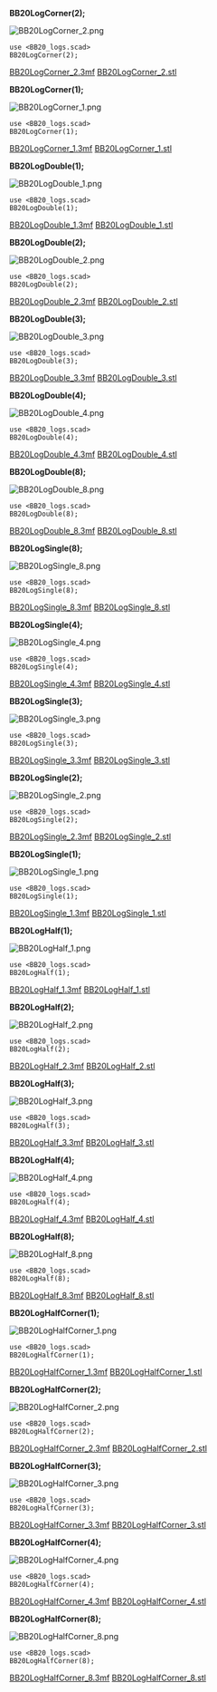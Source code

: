 
**BB20LogCorner(2);**

![BB20LogCorner_2.png](BB20LogCorner_2.png)

    use <BB20_logs.scad>
    BB20LogCorner(2);

[BB20LogCorner_2.3mf](BB20LogCorner_2.3mf)
[BB20LogCorner_2.stl](BB20LogCorner_2.stl)



**BB20LogCorner(1);**

![BB20LogCorner_1.png](BB20LogCorner_1.png)

    use <BB20_logs.scad>
    BB20LogCorner(1);

[BB20LogCorner_1.3mf](BB20LogCorner_1.3mf)
[BB20LogCorner_1.stl](BB20LogCorner_1.stl)



**BB20LogDouble(1);**

![BB20LogDouble_1.png](BB20LogDouble_1.png)

    use <BB20_logs.scad>
    BB20LogDouble(1);

[BB20LogDouble_1.3mf](BB20LogDouble_1.3mf)
[BB20LogDouble_1.stl](BB20LogDouble_1.stl)



**BB20LogDouble(2);**

![BB20LogDouble_2.png](BB20LogDouble_2.png)

    use <BB20_logs.scad>
    BB20LogDouble(2);

[BB20LogDouble_2.3mf](BB20LogDouble_2.3mf)
[BB20LogDouble_2.stl](BB20LogDouble_2.stl)



**BB20LogDouble(3);**

![BB20LogDouble_3.png](BB20LogDouble_3.png)

    use <BB20_logs.scad>
    BB20LogDouble(3);

[BB20LogDouble_3.3mf](BB20LogDouble_3.3mf)
[BB20LogDouble_3.stl](BB20LogDouble_3.stl)



**BB20LogDouble(4);**

![BB20LogDouble_4.png](BB20LogDouble_4.png)

    use <BB20_logs.scad>
    BB20LogDouble(4);

[BB20LogDouble_4.3mf](BB20LogDouble_4.3mf)
[BB20LogDouble_4.stl](BB20LogDouble_4.stl)



**BB20LogDouble(8);**

![BB20LogDouble_8.png](BB20LogDouble_8.png)

    use <BB20_logs.scad>
    BB20LogDouble(8);

[BB20LogDouble_8.3mf](BB20LogDouble_8.3mf)
[BB20LogDouble_8.stl](BB20LogDouble_8.stl)



**BB20LogSingle(8);**

![BB20LogSingle_8.png](BB20LogSingle_8.png)

    use <BB20_logs.scad>
    BB20LogSingle(8);

[BB20LogSingle_8.3mf](BB20LogSingle_8.3mf)
[BB20LogSingle_8.stl](BB20LogSingle_8.stl)



**BB20LogSingle(4);**

![BB20LogSingle_4.png](BB20LogSingle_4.png)

    use <BB20_logs.scad>
    BB20LogSingle(4);

[BB20LogSingle_4.3mf](BB20LogSingle_4.3mf)
[BB20LogSingle_4.stl](BB20LogSingle_4.stl)



**BB20LogSingle(3);**

![BB20LogSingle_3.png](BB20LogSingle_3.png)

    use <BB20_logs.scad>
    BB20LogSingle(3);

[BB20LogSingle_3.3mf](BB20LogSingle_3.3mf)
[BB20LogSingle_3.stl](BB20LogSingle_3.stl)



**BB20LogSingle(2);**

![BB20LogSingle_2.png](BB20LogSingle_2.png)

    use <BB20_logs.scad>
    BB20LogSingle(2);

[BB20LogSingle_2.3mf](BB20LogSingle_2.3mf)
[BB20LogSingle_2.stl](BB20LogSingle_2.stl)



**BB20LogSingle(1);**

![BB20LogSingle_1.png](BB20LogSingle_1.png)

    use <BB20_logs.scad>
    BB20LogSingle(1);

[BB20LogSingle_1.3mf](BB20LogSingle_1.3mf)
[BB20LogSingle_1.stl](BB20LogSingle_1.stl)



**BB20LogHalf(1);**

![BB20LogHalf_1.png](BB20LogHalf_1.png)

    use <BB20_logs.scad>
    BB20LogHalf(1);

[BB20LogHalf_1.3mf](BB20LogHalf_1.3mf)
[BB20LogHalf_1.stl](BB20LogHalf_1.stl)



**BB20LogHalf(2);**

![BB20LogHalf_2.png](BB20LogHalf_2.png)

    use <BB20_logs.scad>
    BB20LogHalf(2);

[BB20LogHalf_2.3mf](BB20LogHalf_2.3mf)
[BB20LogHalf_2.stl](BB20LogHalf_2.stl)



**BB20LogHalf(3);**

![BB20LogHalf_3.png](BB20LogHalf_3.png)

    use <BB20_logs.scad>
    BB20LogHalf(3);

[BB20LogHalf_3.3mf](BB20LogHalf_3.3mf)
[BB20LogHalf_3.stl](BB20LogHalf_3.stl)



**BB20LogHalf(4);**

![BB20LogHalf_4.png](BB20LogHalf_4.png)

    use <BB20_logs.scad>
    BB20LogHalf(4);

[BB20LogHalf_4.3mf](BB20LogHalf_4.3mf)
[BB20LogHalf_4.stl](BB20LogHalf_4.stl)



**BB20LogHalf(8);**

![BB20LogHalf_8.png](BB20LogHalf_8.png)

    use <BB20_logs.scad>
    BB20LogHalf(8);

[BB20LogHalf_8.3mf](BB20LogHalf_8.3mf)
[BB20LogHalf_8.stl](BB20LogHalf_8.stl)



**BB20LogHalfCorner(1);**

![BB20LogHalfCorner_1.png](BB20LogHalfCorner_1.png)

    use <BB20_logs.scad>
    BB20LogHalfCorner(1);

[BB20LogHalfCorner_1.3mf](BB20LogHalfCorner_1.3mf)
[BB20LogHalfCorner_1.stl](BB20LogHalfCorner_1.stl)



**BB20LogHalfCorner(2);**

![BB20LogHalfCorner_2.png](BB20LogHalfCorner_2.png)

    use <BB20_logs.scad>
    BB20LogHalfCorner(2);

[BB20LogHalfCorner_2.3mf](BB20LogHalfCorner_2.3mf)
[BB20LogHalfCorner_2.stl](BB20LogHalfCorner_2.stl)



**BB20LogHalfCorner(3);**

![BB20LogHalfCorner_3.png](BB20LogHalfCorner_3.png)

    use <BB20_logs.scad>
    BB20LogHalfCorner(3);

[BB20LogHalfCorner_3.3mf](BB20LogHalfCorner_3.3mf)
[BB20LogHalfCorner_3.stl](BB20LogHalfCorner_3.stl)



**BB20LogHalfCorner(4);**

![BB20LogHalfCorner_4.png](BB20LogHalfCorner_4.png)

    use <BB20_logs.scad>
    BB20LogHalfCorner(4);

[BB20LogHalfCorner_4.3mf](BB20LogHalfCorner_4.3mf)
[BB20LogHalfCorner_4.stl](BB20LogHalfCorner_4.stl)



**BB20LogHalfCorner(8);**

![BB20LogHalfCorner_8.png](BB20LogHalfCorner_8.png)

    use <BB20_logs.scad>
    BB20LogHalfCorner(8);

[BB20LogHalfCorner_8.3mf](BB20LogHalfCorner_8.3mf)
[BB20LogHalfCorner_8.stl](BB20LogHalfCorner_8.stl)


